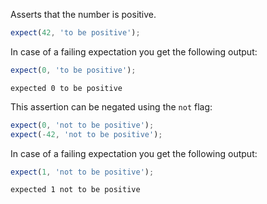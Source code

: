 Asserts that the number is positive.

```javascript
expect(42, 'to be positive');
```

In case of a failing expectation you get the following output:

```javascript
expect(0, 'to be positive');
```

```output
expected 0 to be positive
```

This assertion can be negated using the `not` flag:

```javascript
expect(0, 'not to be positive');
expect(-42, 'not to be positive');
```

In case of a failing expectation you get the following output:

```javascript
expect(1, 'not to be positive');
```

```output
expected 1 not to be positive
```

